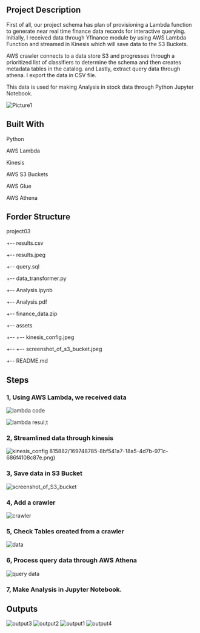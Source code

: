 ## Project Description

First of all, our project schema has plan of provisioning a Lambda function to generate near real time finance data records for interactive querying.
Initially, I received data through Yfinance module by using AWS Lambda Function and streamed in Kinesis which will save data to the S3 Buckets. 

AWS crawler connects to a data store S3 and progresses through a prioritized list of classifiers to determine the schema and then creates metadata tables in the catalog. and Lastly, extract query data through athena. I export the data in CSV file.

This data is used for making Analysis in stock data through Python Jupyter Notebook.

![Picture1](https://user-images.githubusercontent.com/82815882/169748078-c033f73c-a42c-4044-9e5a-49d16496dd7e.png)



## Built With

Python

AWS Lambda

Kinesis

AWS S3 Buckets

AWS Glue

AWS Athena



## Forder Structure

project03

+-- results.csv

+-- results.jpeg

+-- query.sql

+-- data_transformer.py

+-- Analysis.ipynb 	

+-- Analysis.pdf 	

+-- finance_data.zip 

+-- assets

+-- +-- kinesis_config.jpeg

+-- +-- screenshot_of_s3_bucket.jpeg

+-- README.md

## Steps

### 1, Using AWS Lambda, we received data

![lambda code](https://user-images.githubusercontent.com/82815882/169748783-bdb95f36-21b9-4e6c-b0ef-a89249575312.png)

![lambda resul;t](https://user-images.githubusercontent.com/82815882/169748785-8bf541a7-18a5-4d7b-971c-686f4108c87e.png)

### 2, Streamlined data through kinesis

![kinesis_config](https://user-images.githubusercontent.com/82815882/169749037-553fbd12-3f14-423b-b9e9-24250b9b65d7.jpg)
815882/169748785-8bf541a7-18a5-4d7b-971c-686f4108c87e.png)

### 3, Save data in S3 Bucket

![screenshot_of_S3_bucket](https://user-images.githubusercontent.com/82815882/169749101-ac539df0-1822-4146-b3a9-34c26f77df50.jpg)

### 4, Add a crawler 

![crawler](https://user-images.githubusercontent.com/82815882/169841102-9a9d7a5e-1fd3-40bf-8af0-4b33a94588a8.jpg)

### 5, Check Tables created from a crawler

![data](https://user-images.githubusercontent.com/82815882/169841320-30e2c62b-d4d6-4c61-ab00-d4c5320e8675.jpg)

### 6, Process query data through AWS Athena

![query data](https://user-images.githubusercontent.com/82815882/169841540-41cdd4e2-b400-44a0-bc46-31734bb3d1c1.jpg)

### 7, Make Analysis in Jupyter Notebook. 

## Outputs


![output3](https://user-images.githubusercontent.com/82815882/169841904-04e43dd5-21f9-4525-83dd-0e2339f882f3.png)
![output2](https://user-images.githubusercontent.com/82815882/169841905-a2f5fbaf-f42f-408e-a8a2-157377a1f1a2.png)
![output1](https://user-images.githubusercontent.com/82815882/169841908-69505386-2e4a-41d4-b09c-a7305007d20f.png)
![output4](https://user-images.githubusercontent.com/82815882/169841910-16c935dc-c85a-4214-8711-c0b8f7226bc8.png)





